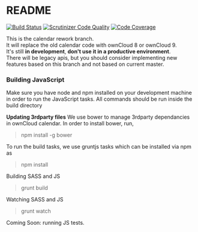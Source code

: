 README
======

[![Build Status](https://scrutinizer-ci.com/g/owncloud/calendar/badges/build.png?b=rework)](https://scrutinizer-ci.com/g/owncloud/calendar/build-status/rework) [![Scrutinizer Code Quality](https://scrutinizer-ci.com/g/owncloud/calendar/badges/quality-score.png?b=rework)](https://scrutinizer-ci.com/g/owncloud/calendar/?branch=rework) [![Code Coverage](https://scrutinizer-ci.com/g/owncloud/calendar/badges/coverage.png?b=rework)](https://scrutinizer-ci.com/g/owncloud/calendar/?branch=rework)

This is the calendar rework branch. <br>
It will replace the old calendar code with ownCloud 8 or ownCloud 9. <br>
It's still __in development__, __don't use it in a productive environment__.  <br>
There will be legacy apis, but you should consider implementing new features based on this branch and not based on current master.

### Building JavaScript
Make sure you have node and npm installed on your development machine in order to run the JavaScript tasks.
All commands should be run inside the build directory

**Updating 3rdparty files**
We use bower to manage 3rdparty dependancies in ownCloud calendar. In order to install bower, run,
> npm install -g bower

To run the build tasks, we use gruntjs tasks which can be installed via npm as
> npm install

Building SASS and JS
> grunt build

Watching SASS and JS
> grunt watch

Coming Soon: running JS tests.

